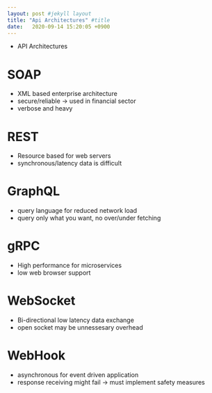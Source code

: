 ```yaml
---
layout: post #jekyll layout
title: "Api Architectures" #title 
date:   2020-09-14 15:20:05 +0900                 
---
```


-   API Architectures


# SOAP

-   XML based enterprise architecture
-   secure/reliable -> used in financial sector
-   verbose and heavy


# REST

-   Resource based for web servers
-   synchronous/latency data is difficult


# GraphQL

-   query language for reduced network load
-   query only what you want, no over/under fetching


# gRPC

-   High performance for microservices
-   low web browser support


# WebSocket

-   Bi-directional low latency data exchange
-   open socket may be unnessesary overhead


# WebHook

-   asynchronous for event driven application
-   response receiving might fail -> must implement safety measures

